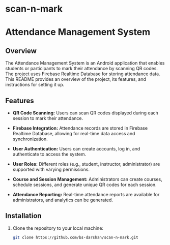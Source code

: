 # scan-n-mark
# Attendance Management System

## Overview

The Attendance Management System is an Android application that enables students or participants to mark their attendance by scanning QR codes. The project uses Firebase Realtime Database for storing attendance data. This README provides an overview of the project, its features, and instructions for setting it up.

## Features

- **QR Code Scanning:** Users can scan QR codes displayed during each session to mark their attendance.

- **Firebase Integration:** Attendance records are stored in Firebase Realtime Database, allowing for real-time data access and synchronization.

- **User Authentication:** Users can create accounts, log in, and authenticate to access the system.

- **User Roles:** Different roles (e.g., student, instructor, administrator) are supported with varying permissions.

- **Course and Session Management:** Administrators can create courses, schedule sessions, and generate unique QR codes for each session.

- **Attendance Reporting:** Real-time attendance reports are available for administrators, and analytics can be generated.

## Installation

1. Clone the repository to your local machine:

   ```bash
   git clone https://github.com/bs-darshan/scan-n-mark.git
